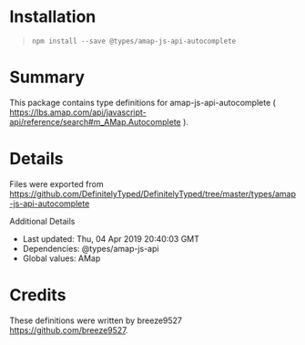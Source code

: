 # Installation
> `npm install --save @types/amap-js-api-autocomplete`

# Summary
This package contains type definitions for amap-js-api-autocomplete ( https://lbs.amap.com/api/javascript-api/reference/search#m_AMap.Autocomplete ).

# Details
Files were exported from https://github.com/DefinitelyTyped/DefinitelyTyped/tree/master/types/amap-js-api-autocomplete

Additional Details
 * Last updated: Thu, 04 Apr 2019 20:40:03 GMT
 * Dependencies: @types/amap-js-api
 * Global values: AMap

# Credits
These definitions were written by breeze9527 <https://github.com/breeze9527>.
